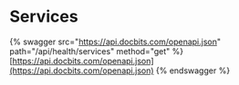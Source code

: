 # Services

{% swagger src="https://api.docbits.com/openapi.json" path="/api/health/services" method="get" %}
[https://api.docbits.com/openapi.json](https://api.docbits.com/openapi.json)
{% endswagger %}
